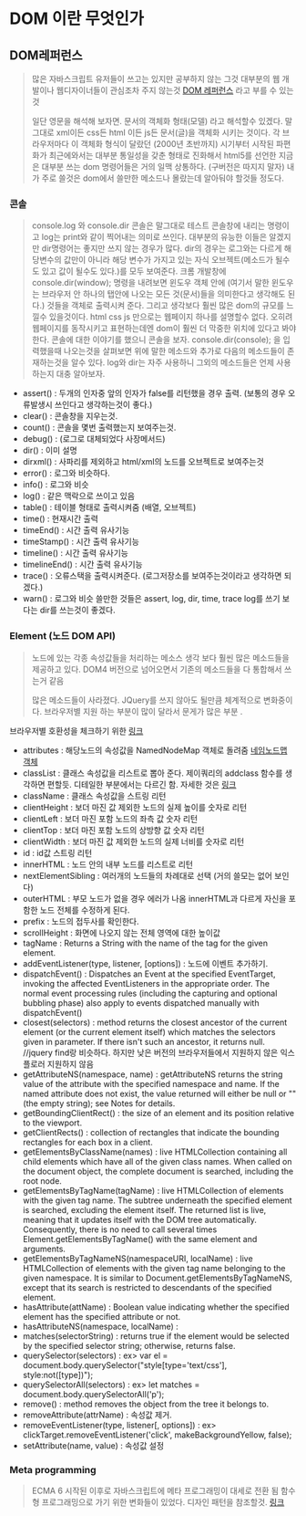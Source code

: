 # DOM 이란 무엇인가

## DOM레퍼런스

>많은 자바스크립트 유저들이 쓰고는 있지만 공부하지 않는 그것 대부분의 웹 개발이나 웹디자이너들이 관심조차 주지 않는것
[DOM 레퍼런스](https://developer.mozilla.org/en-US/docs/Web/API/Document_Object_Model) 라고 부를 수 있는 것
>
> 일단 영문을 해석해 보자면. 문서의 객체화 형태(모델) 라고 해석할수 있겠다. 말 그대로 xml이든 css든 html 이든 js든 문서(글)을 객체화 시키는 것이다. 각 브라우저마다 이 객체화 형식이 달랐던 (2000년 초반까지) 시기부터 시작된 파편화가 최근에와서는 대부분 통일성을 갖춘 형태로 진화해서 html5를 선언한 지금은 대부분 쓰는 dom 명령어들은 거의 일맥 상통하다. (구버전은 따지지 말자) 내가 주로 쓸것은 dom에서 쓸만한 메소드나 몰랐는데 알아둬야 할것들 정도다.

### 콘솔

>console.log 와 console.dir 콘솔은 말그대로 테스트 콘솔창에 내리는 명령이고 log는 print와 같이 찍어내는 의미로 쓰인다. 대부분의 유능한 이들은 알겠지만 dir명령어는 좋지만 쓰지 않는 경우가 많다. dir의 경우는 로그와는 다르게 해당변수의 값만이 아니라 해당 변수가 가지고 있는 자식 오브젝트(메소드가 될수도 있고 값이 될수도 있다.)를 모두 보여준다. 크롬 개발창에 console.dir(window); 명령을 내려보면 윈도우 객체 안에 (여기서 말한 윈도우는 브라우저 안 하나의 탭안에 나오는 모든  것(문서)들을 의미한다고 생각해도 된다.) 것들을 객체로 출력시켜 준다. 그리고 생각보다 훨씬 많은 dom의 규모를 느낄수 있을것이다. html css js 만으로는 웹페이지 하나를 설명할수 없다. 오히려 웹페이지를 동작시키고 표현하는데엔 dom이 훨씬 더 막중한 위치에 있다고 봐야한다. 콘솔에 대한 이야기를 했으니 콘솔을 보자. console.dir(console); 을 입력했을때 나오는것을 살펴보면 위에 말한 메소드와 추가로 다음의 메소드들이 존재하는것을 알수 있다. log와 dir는 자주 사용하니 그외의 메소드들은 언제 사용하는지 대충 알아보자.

- assert() : 두개의 인자중 앞의 인자가 false를 리턴했을 경우 출력.  (보통의 경우 오류발생시 쓰인다고 생각하는것이 좋다.)
- clear() : 콘솔창을 지우는것.
- count() : 콘솔을 몇번 출력했는지 보여주는것.
- debug() : (로그로 대체되었다 사장메서드)
- dir() : 이미 설명
- dirxml() : 사파리를 제외하고 html/xml의 노드를 오브젝트로 보여주는것
- error() : 로그와 비슷하다.
- info() : 로그와 비슷
- log() : 같은 맥락으로 쓰이고 있음
- table() : 테이블 형태로 출력시켜줌 (배열, 오브젝트)
- time() : 현재시간 출력
- timeEnd() : 시간 출력 유사기능
- timeStamp() : 시간 출력 유사기능
- timeline() : 시간 출력 유사기능
- timelineEnd() : 시간 출력 유사기능
- trace() : 오류스택을 출력시켜준다. (로그저장소를 보여주는것이라고 생각하면 되겠다.)
- warn() : 로그와 비슷 쓸만한 것들은 assert, log, dir, time, trace  log를 쓰기 보다는 dir를 쓰는것이 좋겠다.

### Element (노드 DOM API)

> 노드에 있는 각종 속성값들을 처리하는 메소스 생각 보다 훨씬 많은 메소드들을 제공하고 있다. DOM4 버전으로 넘어오면서 기존의 메소드들을 다 통합해서 쓰는거 같음
>
>많은 메소드들이 사라졌다. JQuery를 쓰지 않아도 될만큼 체계적으로 변화중이다. 브라우저별 지원 하는 부분이 많이 달라서 문게가 많은 부분 .

브라우저별 호환성을 체크하기 위한 [링크](https://developer.mozilla.org/ko/docs/Web/API/Element)

- attributes : 해당노드의 속성값을 NamedNodeMap 객체로 돌려줌 [네임노드맵 객체](https://hunskorea.com/docs/ko/jre/api/plugin/dom/org/w3c/dom/NamedNodeMap.html)
- classList : 클래스 속성값을 리스트로 뽑아 준다. 제이쿼리의 addclass 함수를 생각하면 편할듯. 디테일한 부분에서는 다르긴 함. 자세한 것은 [링크](https://developer.mozilla.org/en-US/docs/Web/API/Element/classList)
- className : 클래스 속성값을 스트링 리턴
- clientHeight : 보더 마진 값 제외한 노드의 실제 높이를 숫자로 리턴
- clientLeft : 보더 마진 포함 노드의 좌측 값 숫자 리턴
- clientTop : 보더 마진 포함 노드의 상방향 값 숫자 리턴
- clientWidth : 보더 마진 값 제외한 노드의 실제 너비를 숫자로 리턴
- id : id값 스트링 리턴
- innerHTML : 노드 안의 내부 노드를 리스트로 리턴
- nextElementSibling : 여러개의 노드들의 차례대로 선택 (거의 쓸모는 없어 보인다)
- outerHTML : 부모 노드가 없을 경우 에러가 나옴 innerHTML과 다르게 자신을 포함한 노드 전체를 수정하게 된다.
- prefix  : 노드의 접두사를 확인한다.
- scrollHeight : 화면에 나오지 않는 전체 영역에 대한 높이값
- tagName : Returns a String with the name of the tag for the given element.
- addEventListener(type, listener, [options]) : 노드에 이벤트 추가하기.
- dispatchEvent() : Dispatches an Event at the specified EventTarget, invoking the affected EventListeners in the appropriate order. The normal event processing rules (including the capturing and optional bubbling phase) also apply to events dispatched manually with dispatchEvent()
- closest(selectors) :  method returns the closest ancestor of the current element (or the current element itself) which matches the selectors given in parameter. If there isn't such an ancestor, it returns null. //jquery find랑 비슷하다. 하지만 낮은 버전의 브라우저들에서 지원하지 않은 익스플로러 지원하지 않음
- getAttributeNS(namespace, name) : getAttributeNS returns the string value of the attribute with the specified namespace and name. If the named attribute does not exist, the value returned will either be null or "" (the empty string); see Notes for details.
- getBoundingClientRect() :  the size of an element and its position relative to the viewport.
- getClientRects() :  collection of rectangles that indicate the bounding rectangles for each box in a client.
- getElementsByClassName(names) :  live HTMLCollection containing all child elements which have all of the given class names. When called on the document object, the complete document is searched, including the root node.
- getElementsByTagName(tagName) :  live HTMLCollection of elements with the given tag name. The subtree underneath the specified element is searched, excluding the element itself. The returned list is live, meaning that it updates itself with the DOM tree automatically. Consequently, there is no need to call several times Element.getElementsByTagName() with the same element and arguments.
- getElementsByTagNameNS(namespaceURI, localName) :  live HTMLCollection of elements with the given tag name belonging to the given namespace. It is similar to Document.getElementsByTagNameNS, except that its search is restricted to descendants of the specified element.
- hasAttribute(attName) :  Boolean value indicating whether the specified element has the specified attribute or not.
- hasAttributeNS(namespace, localName) :
- matches(selectorString) :  returns true if the element would be selected by the specified selector string; otherwise, returns false.
- querySelector(selectors) : ex> var el = document.body.querySelector("style[type='text/css'], style:not([type])");
- querySelectorAll(selectors) : ex> let matches = document.body.querySelectorAll('p');
- remove() : method removes the object from the tree it belongs to.
- removeAttribute(attrName) : 속성값 제거.
- removeEventListener(type, listener[, options]) : ex> clickTarget.removeEventListener('click', makeBackgroundYellow, false);
- setAttribute(name, value) : 속성값 설정

### Meta programming

> ECMA 6 시작된 이후로 자바스크립트에 메타 프로그래밍이 대세로 전환 됨 함수형 프로그래밍으로 가기 위한 변화들이 있었다.
디자인 패턴을 참조할것.
[링크](https://developer.mozilla.org/en-US/docs/Web/JavaScript/Guide/Meta_programming)
